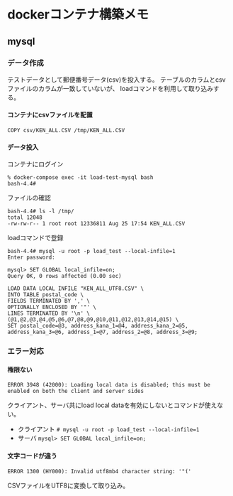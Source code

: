 # dockerコンテナ構築メモ

## mysql

### データ作成
テストデータとして郵便番号データ(csv)を投入する。
テーブルのカラムとcsvファイルのカラムが一致していないが、
loadコマンドを利用して取り込みする。

#### コンテナにcsvファイルを配置
```
COPY csv/KEN_ALL.CSV /tmp/KEN_ALL.CSV
```

#### データ投入

コンテナにログイン
```
% docker-compose exec -it load-test-mysql bash
bash-4.4#
```

ファイルの確認
```
bash-4.4# ls -l /tmp/
total 12048
-rw-rw-r-- 1 root root 12336811 Aug 25 17:54 KEN_ALL.CSV
```

loadコマンドで登録
```
bash-4.4# mysql -u root -p load_test --local-infile=1
Enter password: 

mysql> SET GLOBAL local_infile=on;
Query OK, 0 rows affected (0.00 sec)

LOAD DATA LOCAL INFILE "KEN_ALL_UTF8.CSV" \
INTO TABLE postal_code \
FIELDS TERMINATED BY ',' \
OPTIONALLY ENCLOSED BY '"' \
LINES TERMINATED BY '\n' \
(@1,@2,@3,@4,@5,@6,@7,@8,@9,@10,@11,@12,@13,@14,@15) \
SET postal_code=@3, address_kana_1=@4, address_kana_2=@5, address_kana_3=@6, address_1=@7, address_2=@8, address_3=@9;
```


### エラー対応
#### 権限ない
```
ERROR 3948 (42000): Loading local data is disabled; this must be enabled on both the client and server sides
```
クライアント、サーバ共にload local dataを有効にしないとコマンドが使えない。
- クライアント `# mysql -u root -p load_test --local-infile=1`
- サーバ `mysql> SET GLOBAL local_infile=on;`

#### 文字コードが違う
```
ERROR 1300 (HY000): Invalid utf8mb4 character string: '"ί'
```
CSVファイルをUTF8に変換して取り込み。